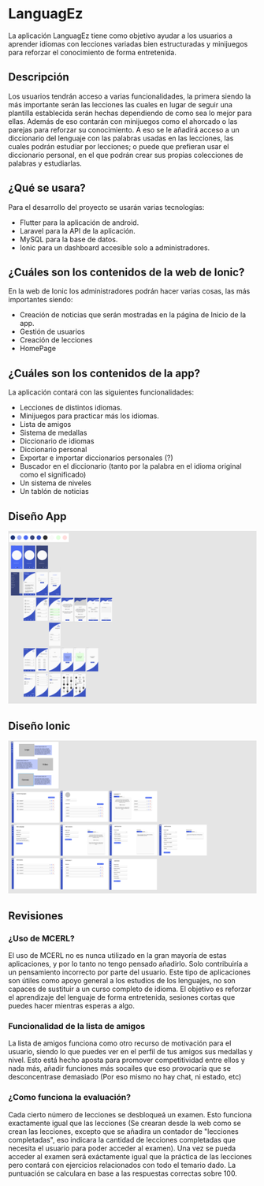 # LanguagEz
La aplicación LanguagEz tiene como objetivo ayudar a los usuarios a aprender idiomas con lecciones variadas bien estructuradas y minijuegos para reforzar el conocimiento de forma entretenida.

## Descripción
Los usuarios tendrán acceso a varias funcionalidades, la primera siendo la más importante serán las lecciones las cuales en lugar de seguir una plantilla establecida serán hechas dependiendo de como sea lo mejor para ellas. Además de eso contarán con minijuegos como el ahorcado o las parejas para reforzar su conocimiento. A eso se le añadirá acceso a un diccionario del lenguaje con las palabras usadas en las lecciones, las cuales podrán estudiar por lecciones; o puede que prefieran usar el diccionario personal, en el que podrán crear sus propias colecciones de palabras y estudiarlas.

## ¿Qué se usara?
Para el desarrollo del proyecto se usarán varias tecnologías:
- Flutter para la  aplicación de android.
- Laravel para la API de la aplicación.
- MySQL para la base de datos.
- Ionic para un dashboard accesible solo a administradores.

## ¿Cuáles son los contenidos de la web de Ionic?
En la web de Ionic los administradores podrán hacer varias cosas, las más importantes siendo:
- Creación de noticias que serán mostradas en la página de Inicio de la app.
- Gestión de usuarios
- Creación de lecciones
- HomePage 

## ¿Cuáles son los contenidos de la app?
La aplicación contará con las siguientes funcionalidades:
- Lecciones de distintos idiomas.
- Minijuegos para practicar más los idiomas.
- Lista de amigos
- Sistema de medallas
- Diccionario de idiomas
- Diccionario personal
- Exportar e importar diccionarios personales (?)
- Buscador en el diccionario (tanto por la palabra en el idioma original como el significado)
- Un sistema de niveles
- Un tablón de noticias

## Diseño App
<img src="appDesign.png" width="900px">

## Diseño Ionic
<img src="webDesign.png" width="900px">

## Revisiones

### ¿Uso de MCERL? 
El uso de MCERL no es nunca utilizado en la gran mayoría de estas aplicaciones, y por lo tanto no tengo pensado añadirlo. Solo contribuiría a un pensamiento incorrecto por parte del usuario. Este tipo de aplicaciones son útiles como apoyo general a los estudios de los lenguajes, no son capaces de sustituir a un curso completo de idioma. El objetivo es reforzar el aprendizaje del lenguaje de forma entretenida, sesiones cortas que puedes hacer mientras esperas a algo.

### Funcionalidad de la lista de amigos
La lista de amigos funciona como otro recurso de motivación para el usuario, siendo lo que puedes ver en el perfil de tus amigos sus medallas y nivel. Esto está hecho aposta para promover competitividad entre ellos y nada más, añadir funciones más socailes que eso provocaría que se desconcentrase demasiado (Por eso mismo no hay chat, ni estado, etc)

### ¿Como funciona la evaluación?
Cada cierto número de lecciones se desbloqueá un examen. Esto funciona exactamente igual que las lecciones (Se crearan desde la web como se crean las lecciones, excepto que se añadira un contador de "lecciones completadas", eso indicara la cantidad de lecciones completadas que necesita el usuario para poder acceder al examen). Una vez se pueda acceder al examen será exáctamente igual que la práctica de las lecciones pero contará con ejercicios relacionados con todo el temario dado. La puntuación se calculara en base a las respuestas correctas sobre 100.
